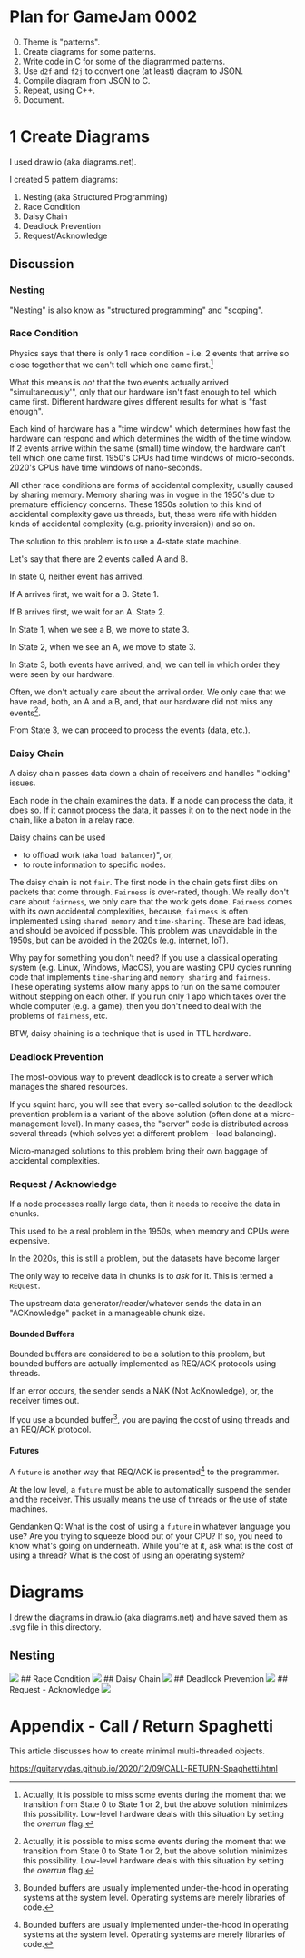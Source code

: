 # Plan for GameJam 0002
0. Theme is "patterns".
1. Create diagrams for some patterns.
2. Write code in C for some of the diagrammed patterns.
3. Use `d2f` and `f2j` to convert one (at least) diagram to JSON.
4. Compile diagram from JSON to C.
5. Repeat, using C++.
6. Document.


# 1 Create Diagrams
I used draw.io (aka diagrams.net).

I created 5 pattern diagrams:

1. Nesting (aka Structured Programming)
2. Race Condition
3. Daisy Chain
4. Deadlock Prevention
5. Request/Acknowledge

## Discussion
### Nesting
"Nesting" is also know as "structured programming" and "scoping".
### Race Condition
Physics says that there is only 1 race condition - i.e. 2 events that arrive so close together that we can't tell which one came first.[^1]

What this means is *not* that the two events actually arrived "simultaneously'", only that our hardware isn't fast enough to tell which came first.  Different hardware gives different results for what is "fast enough".  

Each kind of hardware has a "time window" which determines how fast the hardware can respond and which determines the width of the time window.  If 2 events arrive within the same (small) time window, the hardware can't tell which one came first.  1950's CPUs had time windows of micro-seconds.  2020's CPUs have time windows of nano-seconds.

All other race conditions are forms of accidental complexity, usually caused by sharing memory.  Memory sharing was in vogue in the 1950's due to premature efficiency concerns.  These 1950s solution to this kind of accidental complexity gave us threads, but, these were rife with hidden kinds of accidental complexity (e.g. priority inversion)) and so on.

The solution to this problem is to use a 4-state state machine.  

Let's say that there are 2 events called A and B.

In state 0, neither event has arrived.

If A arrives first, we wait for a B.  State 1.

If B arrives first, we wait for an A. State 2.

In State 1, when we see a B, we move to state 3.

In State 2, when we see an A, we move to state 3.

In State 3, both events have arrived, and, we can tell in which order they were seen by our hardware.

Often, we don't actually care about the arrival order.  We only care that we have read, both, an A and a B, and, that our hardware did not miss any events[^1].

[^1]: Actually, it is possible to miss some events during the moment that we transition from State 0 to State 1 or 2, but the above solution minimizes this possibility.  Low-level hardware deals with this situation by setting the *overrun* flag.

From State 3, we can proceed to process the events (data, etc.).

### Daisy Chain

A daisy chain passes data down a chain of receivers and handles "locking" issues.

Each node in the chain examines the data.  If a node can process the data, it does so.  If it cannot process the data, it passes it on to the next node in the chain, like a baton in a relay race.

Daisy chains can be used 
- to offload work (aka `load balancer`)", or,
- to route information to specific nodes.

The daisy chain is not `fair`.  The first node in the chain gets first dibs on packets that come through.  `Fairness` is over-rated, though.  We really don't care about `fairness`, we only care that the work gets done.  `Fairness` comes with its own accidental complexities, because, `fairness` is often implemented using `shared memory` and `time-sharing`.  These are bad ideas, and should be avoided if possible.  This problem was unavoidable in the 1950s, but can be avoided in the 2020s (e.g. internet, IoT).  

Why pay for something you don't need?  If you use a classical operating system (e.g. Linux, Windows, MacOS), you are wasting CPU cycles running code that implements `time-sharing` and `memory sharing` and `fairness`.  These operating systems allow many apps to run on the same computer without stepping on each other.  If you run only 1 app which takes over the whole computer (e.g. a game), then you don't need to deal with the problems of `fairness`, etc.

BTW, daisy chaining is a technique that is used in TTL hardware.

### Deadlock Prevention

The most-obvious way to prevent deadlock is to create a server which manages the shared resources.

If you squint hard, you will see that every so-called solution to the deadlock prevention problem is a variant of the above solution (often done at a micro-management level).  In many cases, the "server" code is distributed across several threads (which solves yet a different problem - load balancing).

Micro-managed solutions to this problem bring their own baggage of accidental complexities.

### Request / Acknowledge

If a node processes really large data, then it needs to receive the data in chunks.

This used to be a real problem in the 1950s, when memory and CPUs were expensive.

In the 2020s, this is still a problem, but the datasets have become larger

The only way to receive data in chunks is to *ask* for it.  This is termed a `REQuest`.

The upstream data generator/reader/whatever sends the data in an "ACKnowledge" packet in a manageable chunk size.

#### Bounded Buffers
Bounded buffers are considered to be a solution to this problem, but bounded buffers are actually implemented as REQ/ACK protocols using threads.  

If an error occurs, the sender sends a NAK (Not AcKnowledge), or, the receiver times out.

If you use a bounded buffer[^2], you are paying the cost of using threads and an REQ/ACK protocol.

[^2]: Bounded buffers are usually implemented under-the-hood in operating systems at the system level.  Operating systems are merely libraries of code.

#### Futures

A `future` is another way that REQ/ACK is presented[^2] to the programmer.

[^2]: Note that I choose to use the word "presented" instead of "implemented".  There is only 1 way to implement a bounded buffer at the opcode level.  You can only change this by re-designing the hardware (not likely).

At the low level, a `future` must be able to automatically suspend the sender and the receiver.  This usually means the use of threads or the use of state machines.

Gendanken Q: What is the cost of using a `future` in whatever language you use?  Are you trying to squeeze blood out of your CPU?  If so, you need to know what's going on underneath.  While you're at it, ask what is the cost of using a thread?  What is the cost of using an operating system?

# Diagrams
I drew the diagrams in draw.io (aka diagrams.net) and have saved them as .svg file in this directory.

## Nesting
<img src="https://github.com/guitarvydas/jam0002/blob/main/guitarvydas/patterns-1.%20Nesting.svg"/>
## Race Condition
<img src="https://github.com/guitarvydas/jam0002/blob/main/guitarvydas/patterns-2.%20Race%20Condition.svg"/>
## Daisy Chain
<img src="https://github.com/guitarvydas/jam0002/blob/main/guitarvydas/patterns-3.%20Daisy%20Chain.svg"/>
## Deadlock Prevention
<img src="https://github.com/guitarvydas/jam0002/blob/main/guitarvydas/patterns-4.%20Deadlock%20Prevention.svg"/>
## Request - Acknowledge
<img src="https://github.com/guitarvydas/jam0002/blob/main/guitarvydas/patterns-5.%20Request%20-%20Acknowledge.svg"/>

# Appendix - Call / Return Spaghetti
This article discusses how to create minimal multi-threaded objects.

https://guitarvydas.github.io/2020/12/09/CALL-RETURN-Spaghetti.html